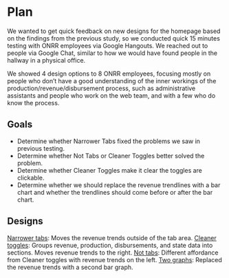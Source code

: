 # Plan
We wanted to get quick feedback on new designs for the homepage based on the findings from the previous study, so we conducted quick 15 minutes testing with ONRR employees via Google Hangouts.  We reached out to people via Google Chat, similar to how we would have found people in the hallway in a physical office.

We showed 4 design options to 8 ONRR employees, focusing mostly on people who don’t have a good understanding of the inner workings of the production/revenue/disbursement process, such as administrative assistants and people who work on the web team, and with a few who do know the process.

## Goals
* Determine whether Narrower Tabs fixed the problems we saw in previous testing.
* Determine whether Not Tabs or Cleaner Toggles better solved the problem.
* Determine whether Cleaner Toggles make it clear the toggles are clickable.
* Determine whether we should replace the revenue trendlines with a bar chart and whether the trendlines should come before or after the bar chart.

## Designs
[Narrower tabs](https://88sw92.axshare.com/#g=1&p=narrower_tabs): Moves the revenue trends outside of the tab area.
[Cleaner toggles](https://88sw92.axshare.com/#g=1&p=cleaner_toggles): Groups revenue, production, disbursements, and state data into sections.  Moves revenue trends to the right.
[Not tabs](https://88sw92.axshare.com/#g=1&p=not_tabs): Different affordance from Cleaner toggles with revenue trends on the left.
[Two graphs](https://88sw92.axshare.com/#g=1&p=two_graphs): Replaced the revenue trends with a second bar graph.
